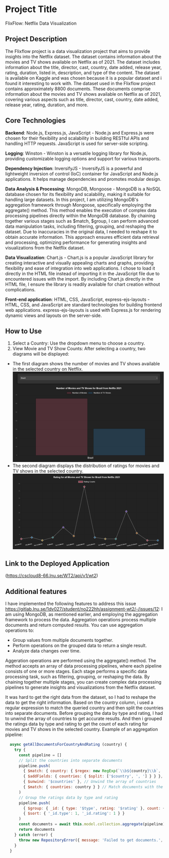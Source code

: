 # Project Title

FlixFlow: Netflix Data Visualization

## Project Description

The Flixflow project is a data visualization project that aims to provide insights into the Netflix dataset. The dataset contains information about the movies and TV shows available on Netflix as of 2021. The dataset includes information about the title, director, cast, country, date added, release year, rating, duration, listed in, description, and type of the content. The dataset is available on Kaggle and was chosen because it is a popular dataset and i found it interesting to work with. The dataset used in the Flixflow project contains approximately 8800 documents. These documents comprise information about the movies and TV shows available on Netflix as of 2021, covering various aspects such as title, director, cast, country, date added, release year, rating, duration, and more.

## Core Technologies

**Backend**: Node.js, Express.js, JavaScript - Node.js and Express.js were chosen for their flexibility and scalability in building RESTful APIs and handling HTTP requests. JavaScript is used for server-side scripting.

**Logging**: Winston - Winston is a versatile logging library for Node.js, providing customizable logging options and support for various transports.


**Dependency Injection**: InversifyJS - InversifyJS is a powerful and lightweight inversion of control (IoC) container for JavaScript and Node.js applications. It helps manage dependencies and promotes modular design.

**Data Analysis & Processing**: MongoDB, Mongoose - MongoDB is a NoSQL database chosen for its flexibility and scalability, making it suitable for handling large datasets. In this project, I am utilizing MongoDB's aggregation framework through Mongoose, specifically employing the aggregate() method. This method enables the execution of complex data processing pipelines directly within the MongoDB database. By chaining together various stages such as $match, $group, I can perform advanced data manipulation tasks, including filtering, grouping, and reshaping the dataset. Due to inaccuracies in the original data, I needed to reshape it to obtain accurate information. This approach ensures efficient data retrieval and processing, optimizing performance for generating insights and visualizations from the Netflix dataset.

**Data Visualization**: Chart.js - Chart.js is a popular JavaScript library for creating interactive and visually appealing charts and graphs, providing flexibility and ease of integration into web applications. I chose to load it directly in the HTML file instead of importing it in the JavaScript file due to encountered issues with the import. By including Chart.js directly in the HTML file, I ensure the library is readily available for chart creation without complications.

**Front-end application**: HTML, CSS, JavaScript, express-ejs-layouts - HTML, CSS, and JavaScript are standard technologies for building frontend web applications. express-ejs-layouts is used with Express.js for rendering dynamic views and layouts on the server-side.

## How to Use

1. Select a Country: Use the dropdown menu to choose a country.
2. View Movie and TV Show Counts: After selecting a country, two diagrams will be displayed:
  - The first diagram shows the number of movies and TV shows available in the selected country on Netflix.
  ![Diagram 1](./public/images/brazilFlixFlow.png)
  - The second diagram displays the distribution of ratings for movies and TV shows in the selected country.
  ![Diagram 2](./public/images/FlixFlow.png)

## Link to the Deployed Application

(https://cscloud8-66.lnu.se/WT2/api/v1/wt2)

## Additional features

I have implemented the following features to address this issue https://gitlab.lnu.se/1dv027/student/no222hh/assignment-wt2/-/issues/12: 
I am using MongoDB, as mentioned earlier, and employing the aggregation framework to process the data. 
Aggregation operations process multiple documents and return computed results. You can use aggregation operations to:

 - Group values from multiple documents together.
 - Perform operations on the grouped data to return a single result.
 - Analyze data changes over time.

Aggeration operations are performed using the aggregate() method. The method accepts an array of data processing pipelines, where each pipeline consists of one or more stages. Each stage performs a specific data processing task, such as filtering, grouping, or reshaping the data. By chaining together multiple stages, you can create complex data processing pipelines to generate insights and visualizations from the Netflix dataset.

It was hard to get the right data from the dataset, so I had to reshape the data to get the right information. Based on the country column, i used a regular expression to match the queried country and then split the countries into separate documents. Before grouping the data by type and rating, I had to unwind the array of countries to get accurate results. And then i grouped the ratings data by type and rating to get the count of each rating for movies and TV shows in the selected country.
Example of an aggregation pipeline:

```javascript
  async getAllDocumentsForCountryAndRating (country) {
    try {
      const pipeline = []
      // Split the countries into separate documents
      pipeline.push(
        { $match: { country: { $regex: new RegExp(`\\b${country}\\b`, 'i') } } }, // Match documents with the queried country
        { $addFields: { countries: { $split: ['$country', ', '] } } }, // Split the countries field
        { $unwind: '$countries' }, // Unwind the array of countries
        { $match: { countries: country } } // Match documents with the queried country
      )
      // Group the ratings data by type and rating
      pipeline.push(
        { $group: { _id: { type: '$type', rating: '$rating' }, count: { $sum: 1 } } },
        { $sort: { '_id.type': 1, '_id.rating': 1 } }
      )
      const documents = await this.model.collection.aggregate(pipeline).toArray()
      return documents
    } catch (error) {
      throw new RepositoryError({ message: 'Failed to get documents.', cause: error })
    }
  }
```



